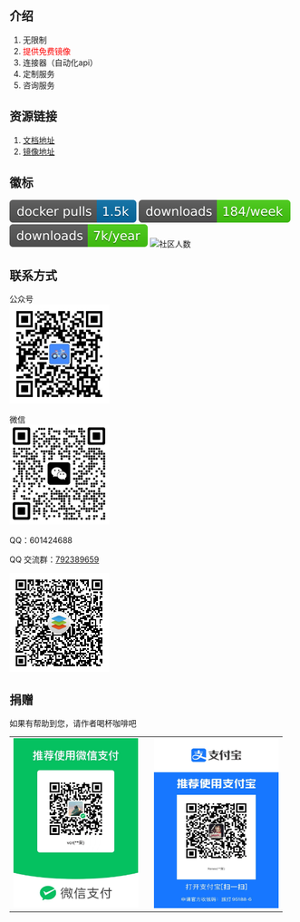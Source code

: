 ## 介绍

1. 无限制
2. <span style="color:red">提供免费镜像</span>
3. 连接器（自动化api）
4. 定制服务
5. 咨询服务

## 资源链接

1. [文档地址](https://knoxzhang.gitee.io/ooffice-docs-zh-cn/)
2. [镜像地址](https://hub.docker.com/r/knoxzhang/oo-ce-docker-license)

## 徽标

 ![镜像下载](./docs/public/oo-ce-docker-license15.svg)
 ![npm pagepack 下载](./docs/public/knox.zhang.week.svg)
 ![npm pagepack 下载](./docs/public/knox.zhang.year.svg)
 ![社区人数](https://img.shields.io/badge/QQ群人数-360+-blue)

<!-- https://img.shields.io/docker/pulls/knoxzhang/oo-ce-docker-license

https://img.shields.io/npm-stat/dy/knox.zhang -->

## 联系方式
公众号
<br />
<img width="176" height="176" src="./docs/public/qrcode.jpg" />

微信
<br/>
<img width="176" height="176" src="./docs/public/my-code.png"/>

QQ：601424688

QQ 交流群：<a href="https://jq.qq.com/?_wv=1027&k=m01BIUzX" target="_blank">792389659</a>

![qq-group](./docs/public/qq-group.png)

## 捐赠

如果有帮助到您，请作者喝杯咖啡吧

<table>
    <tr>
        <td>
            <img width="220" src="./docs/public/wxpay.JPG"/>
        </td>
        <td>
        </td>
        <td>            
            <img width="220" height="300" src="./docs/public/alipay.JPG"/>
        </td>
    </tr>
</table>

<!-- 图标下载 https://shields.io/badges/docker-pulls -->